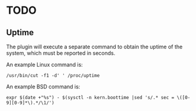 # TODO

## Uptime

The plugin will execute a separate command to obtain the uptime of the system,
which must be reported in seconds.

An example Linux command is:

```shell
/usr/bin/cut -f1 -d' ' /proc/uptime
```

An example BSD command is:

```shell
expr $(date +"%s") - $(sysctl -n kern.boottime |sed 's/.* sec = \([0-9][0-9]*\).*/\1/')
```
